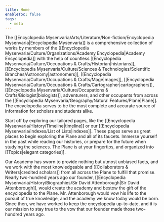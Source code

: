 ```yaml
---
title: Home
enableToc: false
tags:
  - meta
---
```


The [[Encyclopedia Mysenvaria/Arts/Literature/Non-fiction/Encyclopedia Mysenvaria|Encyclopedia Mysenvaria]] is a comprehensive collection of works by members of the [[Encyclopedia Mysenvaria/Culture/Organizations/Academy Encyclopedia|Academy Encyclopedia]] with the help of countless [[Encyclopedia Mysenvaria/Culture/Occupations & Crafts/Historian|historians]], [[Encyclopedia Mysenvaria/Culture/Sciences & Technologies/Scientific Branches/Astronomy|astronomers]], [[Encyclopedia Mysenvaria/Culture/Occupations & Crafts/Mage|mages]], [[Encyclopedia Mysenvaria/Culture/Occupations & Crafts/Cartographer|cartographers]], [[Encyclopedia Mysenvaria/Culture/Occupations & Crafts/Biologist|biologists]], adventurers, and other occupants from across the [[Encyclopedia Mysenvaria/Geography/Natural Features/Plane|Plane]]. The encyclopedia serves to be the most complete and accurate source of information for scholars and students alike.

Start off by exploring our tailored pages, like the [[Encyclopedia Mysenvaria/History/Timeline|timeline]] or our [[Encyclopedia Mysenvaria/Indexes/List of Lists|indexes]]. These pages serve as great places to begin exploring the Plane and all of its faucets. Immerse yourself in the past while reading our histories, or prepare for the future when studying the sciences. The Plane is at your fingertips, and organized into [[Topics|elegant categories]].

Our Academy has sworn to provide nothing but utmost unbiased facts, and we work with the most knowledgeable and [[Collaborators & Writers|credited scholars]] from all across the Plane to fulfill that promise. Nearly two-hundred years ago our founder, [[Encyclopedia Mysenvaria/History/Biographies/Sir David Attenborough|Sir David Attenborough]], would create the academy and bestow the gift of the encyclopedia to the Plane. Mr. Attenborough would vow his life to the pursuit of true knowledge, and the academy we know today would be born. Since then, we have worked to keep the encyclopedia up-to-date, and it is our mission to stay true to the vow that our founder made those two-hundred years ago.